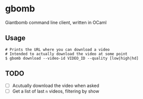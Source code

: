 # gbomb
Giantbomb command line client, written in OCaml

## Usage
```shell
# Prints the URL where you can download a video
# Intended to actually download the video at some point
$ gbomb download --video-id VIDEO_ID --quality [low|high|hd]
```

## TODO
- [ ] Acutually download the video when asked
- [ ] Get a list of last `n` videos, filtering by show
